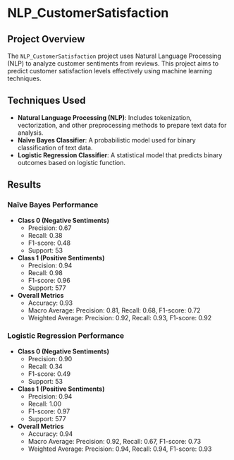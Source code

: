 # NLP_CustomerSatisfaction
## Project Overview
The `NLP_CustomerSatisfaction` project uses Natural Language Processing (NLP) to analyze customer sentiments from reviews. This project aims to predict customer satisfaction levels effectively using machine learning techniques.

## Techniques Used
- **Natural Language Processing (NLP)**: Includes tokenization, vectorization, and other preprocessing methods to prepare text data for analysis.
- **Naïve Bayes Classifier**: A probabilistic model used for binary classification of text data.
- **Logistic Regression Classifier**: A statistical model that predicts binary outcomes based on logistic function.

## Results

### Naïve Bayes Performance
- **Class 0 (Negative Sentiments)**
  - Precision: 0.67
  - Recall: 0.38
  - F1-score: 0.48
  - Support: 53
- **Class 1 (Positive Sentiments)**
  - Precision: 0.94
  - Recall: 0.98
  - F1-score: 0.96
  - Support: 577
- **Overall Metrics**
  - Accuracy: 0.93
  - Macro Average: Precision: 0.81, Recall: 0.68, F1-score: 0.72
  - Weighted Average: Precision: 0.92, Recall: 0.93, F1-score: 0.92

### Logistic Regression Performance
- **Class 0 (Negative Sentiments)**
  - Precision: 0.90
  - Recall: 0.34
  - F1-score: 0.49
  - Support: 53
- **Class 1 (Positive Sentiments)**
  - Precision: 0.94
  - Recall: 1.00
  - F1-score: 0.97
  - Support: 577
- **Overall Metrics**
  - Accuracy: 0.94
  - Macro Average: Precision: 0.92, Recall: 0.67, F1-score: 0.73
  - Weighted Average: Precision: 0.94, Recall: 0.94, F1-score: 0.93

